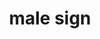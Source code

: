 ---
layout: smileys&emotion
title: male sign
emoji: male_sign
permalink: ♂.html
image: assets/img/3moji/male_sign.png
---